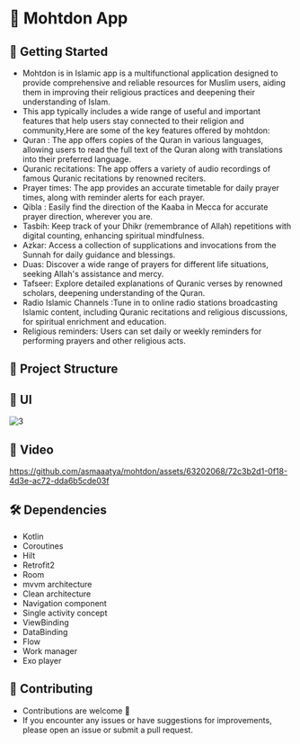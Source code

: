 # 🕌 Mohtdon App

## 🚀 Getting Started
- Mohtdon is in Islamic app is a multifunctional application designed to provide comprehensive and reliable resources for Muslim users, aiding them in improving their religious practices and deepening their understanding of Islam.
- This app typically includes a wide range of useful and important features that help users stay connected to their religion and community,Here are some of the key features offered by mohtdon:
- Quran : The app offers copies of the Quran in various languages, allowing users to read the full text of the Quran along with translations into their preferred language.
- Quranic recitations: The app offers a variety of audio recordings of famous Quranic recitations by renowned reciters.
- Prayer times: The app provides an accurate timetable for daily prayer times, along with reminder alerts for each prayer.
- Qibla : Easily find the direction of the Kaaba in Mecca for accurate prayer direction, wherever you are.
- Tasbih: Keep track of your Dhikr (remembrance of Allah) repetitions with digital counting, enhancing spiritual mindfulness.
- Azkar: Access a collection of supplications and invocations from the Sunnah for daily guidance and blessings.
- Duas: Discover a wide range of prayers for different life situations, seeking Allah's assistance and mercy.
- Tafseer: Explore detailed explanations of Quranic verses by renowned scholars, deepening understanding of the Quran.
- Radio Islamic Channels :Tune in to online radio stations broadcasting Islamic content, including Quranic recitations and religious discussions, for spiritual enrichment and education.
- Religious reminders: Users can set daily or weekly reminders for performing prayers and other religious acts.

## 📁 Project Structure


## 📱 UI

![3](https://github.com/asmaaatya/mohtdon/assets/63202068/78039cd4-278e-41c3-84f1-992614027dc7)

## 🎥 Video

https://github.com/asmaaatya/mohtdon/assets/63202068/72c3b2d1-0f18-4d3e-ac72-dda6b5cde03f

## 🛠 Dependencies

- Kotlin
- Coroutines
- Hilt
- Retrofit2
- Room
- mvvm architecture
- Clean architecture
- Navigation component
- Single activity concept
- ViewBinding
- DataBinding
- Flow
- Work manager
- Exo player
## 🚨 Contributing

- Contributions are welcome 💜
- If you encounter any issues or have suggestions for improvements, please open an issue or submit a pull request.

